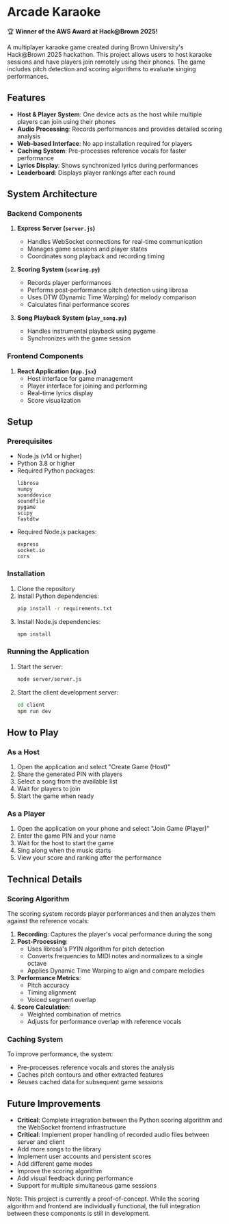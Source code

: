 # Arcade Karaoke

🏆 **Winner of the AWS Award at Hack@Brown 2025!**

A multiplayer karaoke game created during Brown University's Hack@Brown 2025 hackathon. This project allows users to host karaoke sessions and have players join remotely using their phones. The game includes pitch detection and scoring algorithms to evaluate singing performances.

## Features

- **Host & Player System**: One device acts as the host while multiple players can join using their phones
- **Audio Processing**: Records performances and provides detailed scoring analysis
- **Web-based Interface**: No app installation required for players
- **Caching System**: Pre-processes reference vocals for faster performance
- **Lyrics Display**: Shows synchronized lyrics during performances
- **Leaderboard**: Displays player rankings after each round

## System Architecture

### Backend Components

1. **Express Server (`server.js`)**
   - Handles WebSocket connections for real-time communication
   - Manages game sessions and player states
   - Coordinates song playback and recording timing

2. **Scoring System (`scoring.py`)**
   - Records player performances
   - Performs post-performance pitch detection using librosa
   - Uses DTW (Dynamic Time Warping) for melody comparison
   - Calculates final performance scores

3. **Song Playback System (`play_song.py`)**
   - Handles instrumental playback using pygame
   - Synchronizes with the game session

### Frontend Components

1. **React Application (`App.jsx`)**
   - Host interface for game management
   - Player interface for joining and performing
   - Real-time lyrics display
   - Score visualization

## Setup

### Prerequisites

- Node.js (v14 or higher)
- Python 3.8 or higher
- Required Python packages:
  ```
  librosa
  numpy
  sounddevice
  soundfile
  pygame
  scipy
  fastdtw
  ```
- Required Node.js packages:
  ```
  express
  socket.io
  cors
  ```

### Installation

1. Clone the repository
2. Install Python dependencies:
   ```bash
   pip install -r requirements.txt
   ```
3. Install Node.js dependencies:
   ```bash
   npm install
   ```

### Running the Application

1. Start the server:
   ```bash
   node server/server.js
   ```
2. Start the client development server:
   ```bash
   cd client
   npm run dev
   ```

## How to Play

### As a Host
1. Open the application and select "Create Game (Host)"
2. Share the generated PIN with players
3. Select a song from the available list
4. Wait for players to join
5. Start the game when ready

### As a Player
1. Open the application on your phone and select "Join Game (Player)"
2. Enter the game PIN and your name
3. Wait for the host to start the game
4. Sing along when the music starts
5. View your score and ranking after the performance

## Technical Details

### Scoring Algorithm

The scoring system records player performances and then analyzes them against the reference vocals:

1. **Recording**: Captures the player's vocal performance during the song
2. **Post-Processing**:
   - Uses librosa's PYIN algorithm for pitch detection
   - Converts frequencies to MIDI notes and normalizes to a single octave
   - Applies Dynamic Time Warping to align and compare melodies
3. **Performance Metrics**:
   - Pitch accuracy
   - Timing alignment
   - Voiced segment overlap
4. **Score Calculation**:
   - Weighted combination of metrics
   - Adjusts for performance overlap with reference vocals

### Caching System

To improve performance, the system:
- Pre-processes reference vocals and stores the analysis
- Caches pitch contours and other extracted features
- Reuses cached data for subsequent game sessions

## Future Improvements

- **Critical**: Complete integration between the Python scoring algorithm and the WebSocket frontend infrastructure
- **Critical**: Implement proper handling of recorded audio files between server and client
- Add more songs to the library
- Implement user accounts and persistent scores
- Add different game modes
- Improve the scoring algorithm
- Add visual feedback during performance
- Support for multiple simultaneous game sessions

Note: This project is currently a proof-of-concept. While the scoring algorithm and frontend are individually functional, the full integration between these components is still in development.
